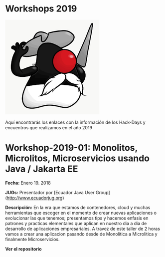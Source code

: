 # Workshops 2019

 <img src="DukijoteDeLaMancha.JPG" alt="" width="302" height="303" />

Aquí encontrarás los enlaces con la información de los Hack-Days y encuentros que realizamos en el año 2019


# Workshop-2019-01: Monolitos, Microlitos, Microservicios usando Java / Jakarta EE

**Fecha:** Enero 19. 2018

**JUGs:** Presentador por [Ecuador Java User Group] (http://www.ecuadorjug.org) 

**Descripción:** En la era que estamos de contenedores, cloud y muchas herramientas que escoger en el momento de crear nuevas aplicaciones o evolucionar las que tenemos; presentamos tips y hacemos enfasis en patrones y practicas elementales que aplican en nuestro dia a dia de desarrollo de aplicaciones empresariales. A travez de este taller de 2 horas vamos a crear una aplicacion pasando desde de Monolitica a Microlitica y finalmente Microservicios.

**Ver el repositorio** 
